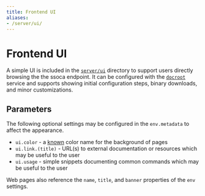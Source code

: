 ```yaml
---
title: Frontend UI
aliases:
- /server/ui/
---
```


# Frontend UI

A simple UI is included in the [`server/ui`](../../server/ui) directory to support users directly browsing the the ssoca endpoint. It can be configured with the [`docroot`](../service/docroot) service and supports showing initial configuration steps, binary downloads, and minor customizations.


## Parameters

The following optional settings may be configured in the `env.metadata` to affect the appearance.

 * `ui.color` - a [known](http://tachyons.io/docs/themes/skins/) color name for the background of pages
 * `ui.link.(title)` - URL(s) to external documentation or resources which may be useful to the user
 * `ui.usage` - simple snippets documenting common commands which may be useful to the user

Web pages also reference the `name`, `title`, and `banner` properties of the `env` settings.
